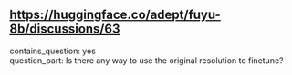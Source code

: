 ## https://huggingface.co/adept/fuyu-8b/discussions/63

contains_question: yes  
question_part: Is there any way to use the original resolution to finetune?